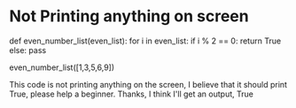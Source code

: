 
# Not Printing anything on screen

def even_number_list(even_list):
    for i in even_list:
        if i % 2 == 0:
            return True
        else:
            pass
        
even_number_list([1,3,5,6,9])

This code is not printing anything on the screen, I believe that it should print True, please help a beginner.
Thanks,
I think I'll get an output, True

        